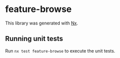 # feature-browse

This library was generated with [Nx](https://nx.dev).

## Running unit tests

Run `nx test feature-browse` to execute the unit tests.
